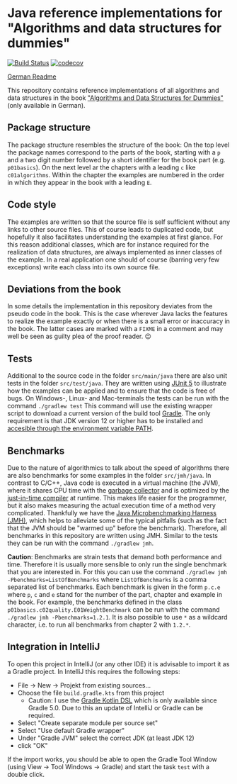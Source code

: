 # Java reference implementations for "Algorithms and data structures for dummies"

[![Build Status](https://travis-ci.com/CSchoel/ad-dummies-java.svg?branch=master)](https://travis-ci.com/CSchoel/ad-dummies-java)
[![codecov](https://codecov.io/gh/CSchoel/ad-dummies-java/branch/master/graph/badge.svg)](https://codecov.io/gh/CSchoel/ad-dummies-java)

[German Readme](README.md)

This repository contains reference implementations of all algorithms and data structures in the book ["Algorithms and Data Structures for Dummies"](https://www.wiley-vch.de/de/fachgebiete/computer-und-informatik/algorithmen-und-datenstrukturen-fuer-dummies-978-3-527-71432-2) (only available in German).

## Package structure

The package structure resembles the structure of the book: On the top level the package names correspond to the parts of the book, starting with a `p` and a two digit number followed by a short identifier for the book part (e.g. `p01basics`).
On the next level ar the chapters with a leading `c` like `c01algorithms`.
Within the chapter the examples are numbered in the order in which they appear in the book with a leading `E`.

## Code style

The examples are written so that the source file is self sufficient without any links to other source files.
This of course leads to duplicated code, but hopefully it also facilitates understanding the examples at first glance.
For this reason additional classes, which are for instance required for the realization of data structures, are always implemented as inner classes of the example.
In a real application one should of course (barring very few exceptions) write each class into its own source file.

## Deviations from the book

In some details the implementation in this repository deviates from the pseudo code in the book.
This is the case wherever Java lacks the features to realize the example exactly or when there is a small error or inaccuracy in the book.
The latter cases are marked with a `FIXME` in a comment and may well be seen as guilty plea of the proof reader. 😉

## Tests

Additional to the source code in the folder `src/main/java` there are also unit tests in the folder `src/test/java`.
They are written using [JUnit 5](https://junit.org/junit5/) to illustrate how the examples can be applied and to ensure that the code is free of bugs.
On Windows-, Linux- and Mac-terminals the tests can be run with the command `./gradlew test`
This command will use the existing wrapper script to download a current version of the build tool [Gradle](https://gradle.org/).
The only requirement is that JDK version 12 or higher has to be installed and [accesible through the environment variable PATH](https://docs.oracle.com/javase/tutorial/essential/environment/paths.html).

## Benchmarks

Due to the nature of algorithmics to talk about the speed of algorithms there are also benchmarks for some examples in the folder `src/jmh/java`.
In contrast to C/C++, Java code is executed in a virtual machine (the JVM), where it shares CPU time with the [garbage collector](https://www.oracle.com/webfolder/technetwork/tutorials/obe/java/gc01/index.html) and is optimized by the [just-in-time compiler](https://www.oracle.com/technetwork/articles/java/architect-evans-pt1-2266278.html) at runtime.
This makes life easier for the programmer, but it also makes measuring the actual execution time of a method very complicated.
Thankfully we have the [Java Microbenchmarking Harness (JMH)](https://openjdk.java.net/projects/code-tools/jmh/), which helps to alleviate some of the typical pitfalls (such as the fact that the JVM should be "warmed up" before the benchmark).
Therefore, all benchmarks in this repository are written using JMH.
Similar to the tests they can be run with the command `./gradlew jmh`.

**Caution**: Benchmarks are strain tests that demand both performance and time.
Therefore it is usually more sensible to only run the single benchmark that you are interested in.
For this you can use the command `./gradlew jmh -Pbenchmarks=ListOfBenchmarks` where `ListOfBenchmarks` is a comma separated list of benchmarks.
Each benchmark is given in the form `p.c.e` where `p`, `c` and `e` stand for the number of the part, chapter and example in the book.
For example, the benchmarks defined in the class `p01basics.c02quality.E01WeightBenchmark` can be run with the command `./gradlew jmh -Pbenchmarks=1.2.1`.
It is also possible to use `*` as a wildcard character, i.e. to run all benchmarks from chapter 2 with `1.2.*`.

## Integration in IntelliJ

To open this project in IntelliJ (or any other IDE) it is advisable to import it as a Gradle project.
In IntelliJ this requires the following steps:

* File → New → Projekt from existing sources...
* Choose the file `build.gradle.kts` from this project
    * Caution: I use the [Gradle Kotlin DSL](https://docs.gradle.org/current/userguide/kotlin_dsl.html) which is only available since Gradle 5.0.
        Due to this an update of IntelliJ or Gradle can be required.
* Select "Create separate module per source set"
* Select "Use default Gradle wrapper"
* Under "Gradle JVM" select the correct JDK (at least JDK 12)
* click "OK"

If the import works, you should be able to open the Gradle Tool Window (using View → Tool Windows → Gradle) and start the task `test` with a double click.